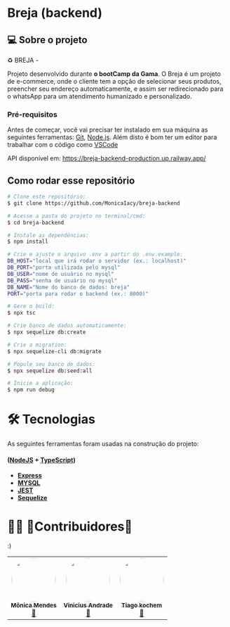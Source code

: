 # Breja (backend)

## 💻 Sobre o projeto

♻️ BREJA - 


Projeto desenvolvido durante  **o bootCamp da Gama**.
O Breja é um projeto de e-commerce, onde o cliente tem a opção de selecionar seus produtos, preencher seu endereço automaticamente, e assim ser redirecionado para o whatsApp para um atendimento humanizado e personalizado.



### Pré-requisitos

Antes de começar, você vai precisar ter instalado em sua máquina as seguintes ferramentas:
[Git](https://git-scm.com), [Node.js](https://nodejs.org/en/). 
Além disto é bom ter um editor para trabalhar com o código como [VSCode](https://code.visualstudio.com/)

API disponível em: https://breja-backend-production.up.railway.app/

## Como rodar esse repositório

```bash
# Clone este repositório:
$ git clone https://github.com/MonicaIacy/breja-backend

# Acesse a pasta do projeto no terminal/cmd:
$ cd breja-backend

# Instale as dependências:
$ npm install

# Crie e ajuste o arquivo .env a partir do .env.example: 
DB_HOST="local que irá rodar o servidor (ex.: localhost)"
DB_PORT="porta utilizada pelo mysql"
DB_USER="nome de usuário no mysql"
DB_PASS="senha de usuário no mysql"
DB_NAME="Nome do banco de dados: breja"
PORT="porta para rodar o backend (ex.: 8000)"

# Gere o build:
$ npx tsc

# Crie banco de dados automaticamente:
$ npx sequelize db:create

# Crie a migration:
$ npx sequelize-cli db:migrate

# Popule seu banco de dados:
$ npx sequelize db:seed:all

# Inicie a aplicação:
$ npm run debug
```


# 🛠 Tecnologias

As seguintes ferramentas foram usadas na construção do projeto:

#### ([NodeJS](https://nodejs.org//)  +  [TypeScript](https://www.typescriptlang.org/))

-   **[Express](https://www.npmjs.com/package/express)**
-   **[MYSQL](https://www.mysql.com//)**
-   **[JEST](https://jestjs.io/pt-BR/)**
-   **[Sequelize](https://www.npmjs.com/package/sequelize)**

# 👨‍💻 💜Contribuidores👏  

  :)

<table>
  <tr>
    <td align="center"><a href="https://www.linkedin.com/in/monicaiacy/"><img style="border-radius: 50%;" src="https://asset.cloudinary.com/dz4gujotu/3a13652c6a3b79eed23180ea316670d8" width="100px;" alt=""/><br /><sub><b>Mônica Mendes</b></sub></a><br /><a href="https://www.linkedin.com/in/monicaiacy/" title="Monica">🚀</a></td>
    <td align="center"><a href="https://www.linkedin.com/in/vinicius-andrade-565a88242/"><img style="border-radius: 50%;" src="https://asset.cloudinary.com/dz4gujotu/a97653553d489fb97dee076cbde128ac" width="100px;" alt=""/><br /><sub><b>Vinicius Andrade</b></sub></a><br /><a href="https://www.linkedin.com/in/vinicius-andrade-565a88242/" title="Vinicius Andrade">🚀</a></td>
    <td align="center"><a href="https://www.linkedin.com/in/tiagokochem/"><img style="border-radius: 50%;" src="https://asset.cloudinary.com/dz4gujotu/7e6fbff15e7a8df79631eb8fae083274" width="100px;" alt=""/><br /><sub><b>Tiago kochem</b></sub></a><br /><a href="https://www.linkedin.com/in/tiagokochem/" title="Tiago Kochem">🚀</a></td>  
    </tr>
  </table>



